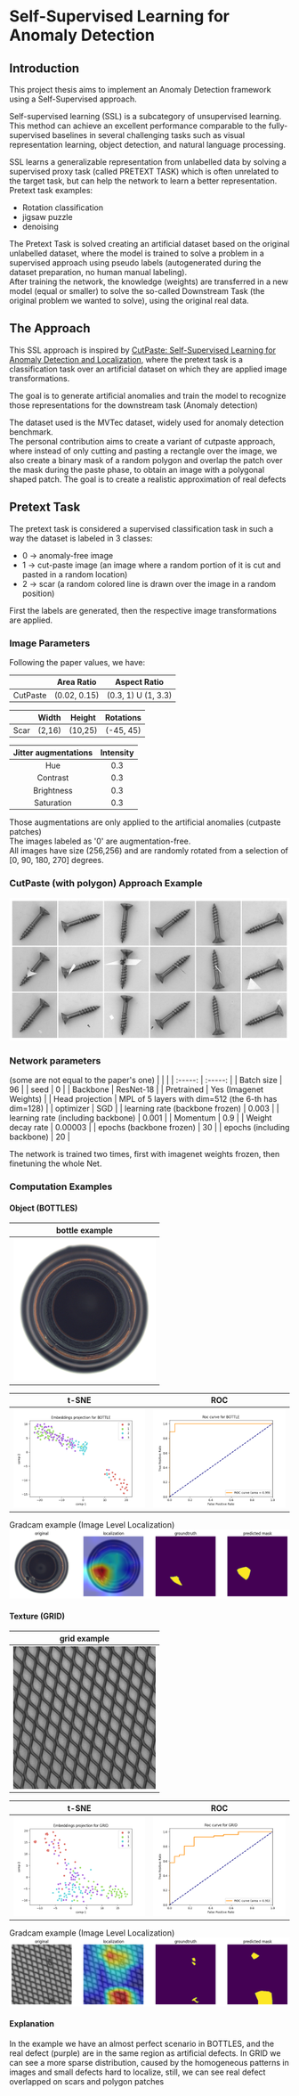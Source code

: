 # Self-Supervised Learning for Anomaly Detection

## Introduction
This project thesis aims to implement an Anomaly Detection framework using a Self-Supervised approach.


Self-supervised learning (SSL) is a subcategory of unsupervised learning. This method can achieve an excellent performance comparable to the fully-supervised baselines in several challenging tasks such as visual representation learning, object detection, and natural language processing.


SSL learns a generalizable representation from unlabelled data by solving a supervised proxy task (called PRETEXT TASK) which is often unrelated to the target task, but can help the network to learn a better representation.<br />
Pretext task examples:
* Rotation classification
* jigsaw puzzle
* denoising

The Pretext Task is solved creating an artificial dataset based on the original unlabelled dataset, where the model is trained to solve a problem in a supervised approach using pseudo labels (autogenerated during the dataset preparation, no human manual labeling).<br />
After training the network, the knowledge (weights) are transferred in a new model (equal or smaller) to solve the so-called Downstream Task (the original problem we wanted to solve), using the original real data.

## The Approach
This SSL approach is inspired by [CutPaste: Self-Supervised Learning for Anomaly Detection and Localization](http://openaccess.thecvf.com/content/CVPR2021/papers/Li_CutPaste_Self-Supervised_Learning_for_Anomaly_Detection_and_Localization_CVPR_2021_paper.pdf), where the pretext task is a classification task over an artificial dataset on which they are applied image transformations.<br />

The goal is to generate artificial anomalies and train the model to recognize those representations for the downstream task (Anomaly detection)

The dataset used is the MVTec dataset, widely used for anomaly detection benchmark.<br />
The personal contribution aims to create a variant of cutpaste approach, where instead of only cutting and pasting a rectangle over the image, we also create a binary mask of a random polygon and overlap the patch over the mask during the paste phase, to obtain an image with a polygonal shaped patch. The goal is to create a realistic approximation of real defects

## Pretext Task
The pretext task is considered a supervised classification task in such a way the dataset is labeled in 3 classes:
* 0 -> anomaly-free image
* 1 -> cut-paste image (an image where a random portion of it is cut and pasted in a random location)
* 2 -> scar (a random colored line is drawn over the image in a random position)

First the labels are generated, then the respective image transformations are applied.

### Image Parameters
Following the paper values, we have:

|                   | Area Ratio    | Aspect Ratio       |
| :---------------: | :-----------: | :----------------: |
| CutPaste          | (0.02, 0.15)  | (0.3, 1) U (1, 3.3)|

|         | Width   | Height | Rotations |
| :-----: | :-----: | :----: | :-------: |
| Scar    | (2,16)  | (10,25)| (-45, 45) |

|  Jitter augmentations | Intensity |
| :--------------:      | :-----: |
|  Hue       | 0.3     |
|  Contrast       | 0.3     |
|  Brightness      | 0.3     |
|  Saturation       | 0.3     |

Those augmentations are only applied to the artificial anomalies (cutpaste patches) <br />
The images labeled as '0' are augmentation-free. <br />
All images have size (256,256) and are randomly rotated from a selection of [0, 90, 180, 270] degrees.

### CutPaste (with polygon) Approach Example

<img src="https://raw.githubusercontent.com/gabry1998/Self-Supervised-Anomaly-Detection/master/outputs/dataset_analysis/screw/screw_artificial.png"/>

### Network parameters

(some are not equal to the paper's one)
| |  |
| :-----: | :-----: |
| Batch size | 96 |
| seed | 0 |
| Backbone | ResNet-18 |
| Pretrained | Yes (Imagenet Weights) |
| Head projection | MPL of 5 layers with dim=512 (the 6-th has dim=128) |
| optimizer | SGD |
| learning rate (backbone frozen) | 0.003 |
| learning rate (including backbone) | 0.001 |
| Momentum | 0.9 |
| Weight decay rate | 0.00003 |
| epochs (backbone frozen) | 30 |
| epochs (including backbone) | 20 |

The network is trained two times, first with imagenet weights frozen, then finetuning the whole Net.

### Computation Examples

#### Object (BOTTLES)

| bottle example |
| :--: |
| <img src="https://raw.githubusercontent.com/gabry1998/Self-Supervised-Anomaly-Detection/master/outputs/dataset_analysis/bottle/000.png" width="256" height="256"/> |

| t-SNE | ROC |
| :--: | :--: |
| <img src="https://raw.githubusercontent.com/gabry1998/Self-Supervised-Anomaly-Detection/master/outputs/computations/bottle/image_level/tsne.png"/> | <img src="https://raw.githubusercontent.com/gabry1998/Self-Supervised-Anomaly-Detection/master/outputs/computations/bottle/image_level/roc.png"/>|

Gradcam example (Image Level Localization)
<img src="https://raw.githubusercontent.com/gabry1998/Self-Supervised-Anomaly-Detection/master/outputs/computations/bottle/image_level/gradcam/heatmap_and_masks_2.png"/>

#### Texture (GRID)
| grid example |
| :--: |
|<img src="https://raw.githubusercontent.com/gabry1998/Self-Supervised-Anomaly-Detection/master/outputs/dataset_analysis/grid/000.png" width="256" height="256"/> |

|t-SNE| ROC |
| :--: | :--: |
| <img src="https://raw.githubusercontent.com/gabry1998/Self-Supervised-Anomaly-Detection/master/outputs/computations/grid/image_level/tsne.png"/> | <img src="https://raw.githubusercontent.com/gabry1998/Self-Supervised-Anomaly-Detection/master/outputs/computations/grid/image_level/roc.png"/> |

Gradcam example (Image Level Localization)
<img src="https://raw.githubusercontent.com/gabry1998/Self-Supervised-Anomaly-Detection/master/outputs/computations/grid/image_level/gradcam/heatmap_and_masks_0.png"/>

#### Explanation
In the example we have an almost perfect scenario in BOTTLES, and the real defect (purple) are in the same region as artificial defects. In GRID we can see a more sparse distribution, caused by the homogeneous patterns in images and small defects hard to localize, still, we can see real defect overlapped on scars and polygon patches
